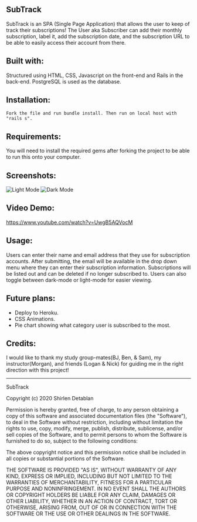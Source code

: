 ## SubTrack
SubTrack is an SPA (Single Page Application) that allows the user to keep of track their subscriptions! The User aka Subscriber can add their monthly subscription, label it, add the subscription date, and the subscription URL to be able to easily access their account from there.

## Built with:
Structured using HTML, CSS, Javascript on the front-end and Rails in the back-end. PostgreSQL is used as the database.

## Installation:
``` Fork the file and run bundle install. Then run on local host with "rails s". ```

## Requirements:
You will need to install the required gems after forking the project to be able to run this onto your computer.

## Screenshots: 

![Light Mode](front/screenshots/l.PNG)
![Dark Mode](front/screenshots/d.PNG)

## Video Demo:

https://www.youtube.com/watch?v=UwgB5AQVocM

## Usage:
Users can enter their name and email address that they use for subscription accounts. After submitting, the email will be available in the drop down menu where they can enter their subscription information. Subscriptions will be listed out and can be deleted if no longer subscribed to. Users can also toggle between dark-mode or light-mode for easier viewing.

## Future plans:

- Deploy to Heroku.
- CSS Animations.
- Pie chart showing what category user is subscribed to the most.

## Credits:

I would like to thank my study group-mates(BJ, Ben, & Sam), my instructor(Morgan), and friends (Logan & Nick) for guiding me in the right direction with this project!

_________________________________________________________________

SubTrack

Copyright (c) 2020 Shirlen Detablan

Permission is hereby granted, free of charge, to any person obtaining a copy of this software and associated documentation files (the "Software"), to deal in the Software without restriction, including without limitation the rights to use, copy, modify, merge, publish, distribute, sublicense, and/or sell copies of the Software, and to permit persons to whom the Software is furnished to do so, subject to the following conditions:

The above copyright notice and this permission notice shall be included in all copies or substantial portions of the Software.

THE SOFTWARE IS PROVIDED "AS IS", WITHOUT WARRANTY OF ANY KIND, EXPRESS OR IMPLIED, INCLUDING BUT NOT LIMITED TO THE WARRANTIES OF MERCHANTABILITY, FITNESS FOR A PARTICULAR PURPOSE AND NONINFRINGEMENT. IN NO EVENT SHALL THE AUTHORS OR COPYRIGHT HOLDERS BE LIABLE FOR ANY CLAIM, DAMAGES OR OTHER LIABILITY, WHETHER IN AN ACTION OF CONTRACT, TORT OR OTHERWISE, ARISING FROM, OUT OF OR IN CONNECTION WITH THE SOFTWARE OR THE USE OR OTHER DEALINGS IN THE SOFTWARE.